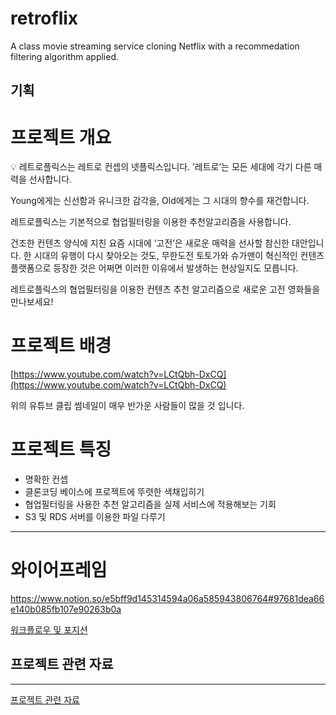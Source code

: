 # retroflix
A class movie streaming service cloning Netflix with a recommedation filtering algorithm applied.


## 기획


# 프로젝트 개요

<aside>
💡 레트로플릭스는 레트로 컨셉의 넷플릭스입니다.
’레트로’는 모든 세대에 각기 다른 매력을 선사합니다.
  
Young에게는 신선함과 유니크한 감각을, 
Old에게는 그 시대의 향수를 재건합니다.

</aside>

레트로플릭스는 기본적으로 협업필터링을 이용한 추천알고리즘을 사용합니다.

건조한 컨텐츠 양식에 지친 요즘 시대에 ‘고전’은 새로운 매력을 선사할 참신한 대안입니다.
한 시대의 유행이 다시 찾아오는 것도, 무한도전 토토가와 슈가맨이 혁신적인 컨텐츠 플랫폼으로 등장한 것은 어쩌면 이러한 이유에서 발생하는 현상일지도 모릅니다.

레트로플릭스의 협업필터링을 이용한 컨텐츠 추천 알고리즘으로 새로운 고전 영화들을 만나보세요!

# 프로젝트 배경

[https://www.youtube.com/watch?v=LCtQbh-DxCQ](https://www.youtube.com/watch?v=LCtQbh-DxCQ)

위의 유튜브 클립 썸네일이 매우 반가운 사람들이 많을 것 입니다.

# 프로젝트 특징

- 명확한 컨셉
- 클론코딩 베이스에 프로젝트에 뚜렷한 색채입히기
- 협업필터링을 사용한 추천 알고리즘을 실제 서비스에 적용해보는 기회
- S3 및 RDS 서버를 이용한 파일 다루기


---
# 와이어프레임
https://www.notion.so/e5bff9d145314594a06a585943806764#97681dea66e140b085fb107e90263b0a


[워크플로우 및 포지션](https://www.notion.so/b47c69d8446d410faafc89e959d16230)



## 프로젝트 관련 자료

---

[프로젝트 관련 자료](https://www.notion.so/6e01739796154bafa0e907939600e4a8)
